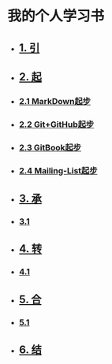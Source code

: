 # 我的个人学习书

* ## [1. 引](./source/begin.md)

* ## [2. 起](./source/part1/introduction.md)
* ### [2.1 MarkDown起步](./source/part1/1.md)
* ### [2.2 Git+GitHub起步](./source/part1/2.md)
* ### [2.3 GitBook起步](./source/part1/3.md)
* ### [2.4 Mailing-List起步](./source/part1/4.md)

* ## [3. 承](./source/part2/introduction.md)
* ### [3.1](./source/part2/1.md)

* ## [4. 转](./source/part3/introduction.md)
* ### [4.1](./source/part3/1.md)

* ## [5. 合](./source/part4/introduction.md)
* ### [5.1](./source/part4/1.md)

* ## [6. 结](./source/end.md)
